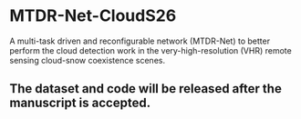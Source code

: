 # MTDR-Net-CloudS26
A multi-task driven and reconfigurable network (MTDR-Net) to better perform the cloud detection work in the very-high-resolution (VHR) remote sensing cloud-snow coexistence scenes.

## The dataset and code will be released after the manuscript is accepted. ##
